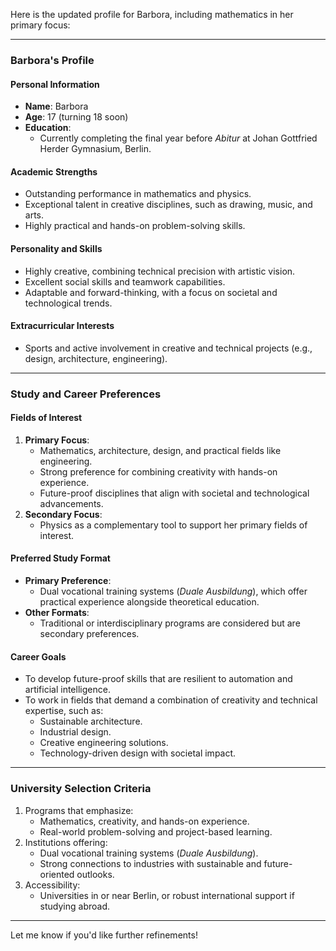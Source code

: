 Here is the updated profile for Barbora, including mathematics in her primary focus:

---

### **Barbora's Profile**

#### **Personal Information**
- **Name**: Barbora
- **Age**: 17 (turning 18 soon)
- **Education**:
    - Currently completing the final year before *Abitur* at Johan Gottfried Herder Gymnasium, Berlin.

#### **Academic Strengths**
- Outstanding performance in mathematics and physics.
- Exceptional talent in creative disciplines, such as drawing, music, and arts.
- Highly practical and hands-on problem-solving skills.

#### **Personality and Skills**
- Highly creative, combining technical precision with artistic vision.
- Excellent social skills and teamwork capabilities.
- Adaptable and forward-thinking, with a focus on societal and technological trends.

#### **Extracurricular Interests**
- Sports and active involvement in creative and technical projects (e.g., design, architecture, engineering).

---

### **Study and Career Preferences**

#### **Fields of Interest**
1. **Primary Focus**:
    - Mathematics, architecture, design, and practical fields like engineering.
    - Strong preference for combining creativity with hands-on experience.
    - Future-proof disciplines that align with societal and technological advancements.
2. **Secondary Focus**:
    - Physics as a complementary tool to support her primary fields of interest.

#### **Preferred Study Format**
- **Primary Preference**:
    - Dual vocational training systems (*Duale Ausbildung*), which offer practical experience alongside theoretical education.
- **Other Formats**:
    - Traditional or interdisciplinary programs are considered but are secondary preferences.

#### **Career Goals**
- To develop future-proof skills that are resilient to automation and artificial intelligence.
- To work in fields that demand a combination of creativity and technical expertise, such as:
    - Sustainable architecture.
    - Industrial design.
    - Creative engineering solutions.
    - Technology-driven design with societal impact.

---

### **University Selection Criteria**
1. Programs that emphasize:
    - Mathematics, creativity, and hands-on experience.
    - Real-world problem-solving and project-based learning.
2. Institutions offering:
    - Dual vocational training systems (*Duale Ausbildung*).
    - Strong connections to industries with sustainable and future-oriented outlooks.
3. Accessibility:
    - Universities in or near Berlin, or robust international support if studying abroad.

---

Let me know if you'd like further refinements!